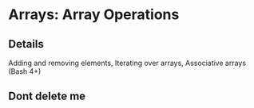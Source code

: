 # Arrays: Array Operations

## Details
Adding and removing elements, Iterating over arrays, Associative arrays (Bash 4+)

## Dont delete me